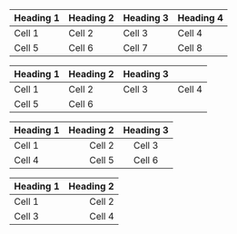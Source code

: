 | Heading 1 | Heading 2 | Heading 3 | Heading 4 |
| --------- | --------- | --------- | --------- |
| Cell 1    | Cell 2    | Cell 3    | Cell 4    |
| Cell 5    | Cell 6    | Cell 7    | Cell 8    |

| Heading 1 | Heading 2 | Heading 3 |        |
| --------- | --------- | --------- | ------ |
| Cell 1    | Cell 2    | Cell 3    | Cell 4 |
| Cell 5    | Cell 6    |           |        |

| Heading 1 | Heading 2 | Heading 3 |
| :-------- | --------: | :-------: |
| Cell 1    |    Cell 2 |   Cell 3  |
| Cell 4    |    Cell 5 |   Cell 6  |

| Heading 1 | Heading 2 |
| :-------- | --------: |
| Cell 1    |    Cell 2 |
| Cell 3    |    Cell 4 |
